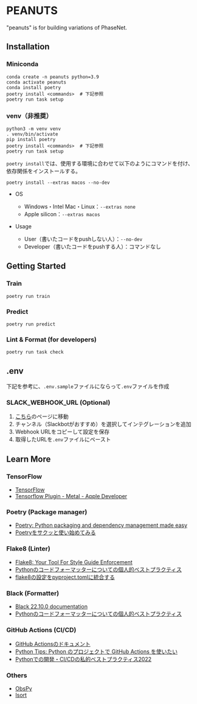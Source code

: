 # PEANUTS
"peanuts" is for building variations of PhaseNet.


## Installation
### Miniconda
```
conda create -n peanuts python=3.9
conda activate peanuts
conda install poetry
poetry install <commands>  # 下記参照
poetry run task setup
```

### venv（非推奨）
```
python3 -m venv venv
. venv/bin/activate
pip install poetry
poetry install <commands>  # 下記参照
poetry run task setup
```

`poetry install`では、使用する環境に合わせて以下のようにコマンドを付け、依存関係をインストールする。  
```
poetry install --extras macos --no-dev
```

- OS
    - Windows・Intel Mac・Linux：`--extras none`
    - Apple silicon：`--extras macos`

- Usage
    - User（書いたコードをpushしない人）：`--no-dev`
    - Developer（書いたコードをpushする人）：コマンドなし
    
    
## Getting Started
### Train
```
poetry run train
```

### Predict
```
poetry run predict
```

### Lint & Format (for developers)
```
poetry run task check
```


## .env
下記を参考に、`.env.sample`ファイルにならって`.env`ファイルを作成

### SLACK_WEBHOOK_URL (Optional)
1. [こちら](https://my.slack.com/services/new/incoming-webhook/)のページに移動
2. チャンネル（Slackbotがおすすめ）を選択してインテグレーションを追加
3. Webhook URLをコピーして設定を保存
4. 取得したURLを`.env`ファイルにペースト


## Learn More
### TensorFlow
- [TensorFlow](https://www.tensorflow.org/?hl=ja)
- [Tensorflow Plugin - Metal - Apple Developer](https://developer.apple.com/metal/tensorflow-plugin/)
### Poetry (Package manager)
- [Poetry: Python packaging and dependency management made easy](https://github.com/python-poetry/poetry)
- [Poetryをサクッと使い始めてみる](https://qiita.com/ksato9700/items/b893cf1db83605898d8a)


### Flake8 (Linter)
- [Flake8: Your Tool For Style Guide Enforcement](https://flake8.pycqa.org/en/latest/)
- [Pythonのコードフォーマッターについての個人的ベストプラクティス](https://qiita.com/sin9270/items/85e2dab4c0144c79987d)
- [flake8の設定をpyproject.tomlに統合する](https://qiita.com/que9/items/7cf9f992b8decb4265c1)

### Black (Formatter)
- [Black 22.10.0 documentation](https://black.readthedocs.io/en/stable/)
- [Pythonのコードフォーマッターについての個人的ベストプラクティス](https://qiita.com/sin9270/items/85e2dab4c0144c79987d)

### GitHub Actions (CI/CD)
- [GitHub Actionsのドキュメント](https://github.co.jp/features/actions)
- [Python Tips: Python のプロジェクトで GitHub Actions を使いたい](https://www.lifewithpython.com/2020/04/python-github-actions.html)
- [Pythonでの開発・CI/CDの私的ベストプラクティス2022](https://zenn.dev/dajiaji/articles/e29005502a9e78)

### Others
- [ObsPy](https://docs.obspy.org/)
- [Isort](https://pycqa.github.io/isort/)
